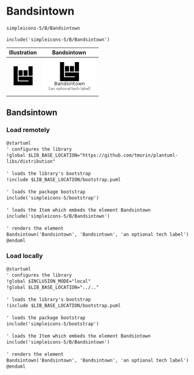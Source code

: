 # Bandsintown


```text
simpleicons-5/B/Bandsintown
```

```text
include('simpleicons-5/B/Bandsintown')
```



| Illustration | Bandsintown |
| :---: | :---: |
| ![illustration for Illustration](../../simpleicons-5/B/Bandsintown.png) | ![illustration for Bandsintown](../../simpleicons-5/B/Bandsintown.Local.png) |




## Bandsintown

### Load remotely
```plantuml
@startuml
' configures the library
!global $LIB_BASE_LOCATION="https://github.com/tmorin/plantuml-libs/distribution"

' loads the library's bootstrap
!include $LIB_BASE_LOCATION/bootstrap.puml

' loads the package bootstrap
include('simpleicons-5/bootstrap')

' loads the Item which embeds the element Bandsintown
include('simpleicons-5/B/Bandsintown')

' renders the element
Bandsintown('Bandsintown', 'Bandsintown', 'an optional tech label')
@enduml
```

### Load locally
```plantuml
@startuml
' configures the library
!global $INCLUSION_MODE="local"
!global $LIB_BASE_LOCATION="../.."

' loads the library's bootstrap
!include $LIB_BASE_LOCATION/bootstrap.puml

' loads the package bootstrap
include('simpleicons-5/bootstrap')

' loads the Item which embeds the element Bandsintown
include('simpleicons-5/B/Bandsintown')

' renders the element
Bandsintown('Bandsintown', 'Bandsintown', 'an optional tech label')
@enduml
```

